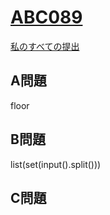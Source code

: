 # [ABC089](https://beta.atcoder.jp/contests/abc089)  
[私のすべての提出](https://beta.atcoder.jp/contests/abc089/submissions?f.Task=&f.Language=&f.Status=&f.User=tokizo)  
  
## A問題  
floor  
  
## B問題  
list(set(input().split()))  
  
## C問題  
